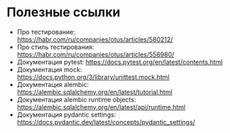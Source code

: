 # Полезные ссылки

 - Про тестирование: https://habr.com/ru/companies/otus/articles/580212/
 - Про стиль тестирования: https://habr.com/ru/companies/otus/articles/556980/
 - Документация pytest: https://docs.pytest.org/en/latest/contents.html
 - Документация mock: https://docs.python.org/3/library/unittest.mock.html
 - Документация alembic: https://alembic.sqlalchemy.org/en/latest/tutorial.html
 - Документация alembic runtime objects: https://alembic.sqlalchemy.org/en/latest/api/runtime.html
 - Документация pydantic settings: https://docs.pydantic.dev/latest/concepts/pydantic_settings/